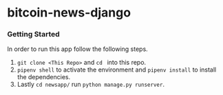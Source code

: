 # bitcoin-news-django

### Getting Started
In order to run this app follow the following steps.
1. `git clone <This Repo>` and `cd ` into this repo.
2. `pipenv shell` to activate the environment and `pipenv install` to install the dependencies.
3. Lastly `cd newsapp/` run `python manage.py runserver`.

